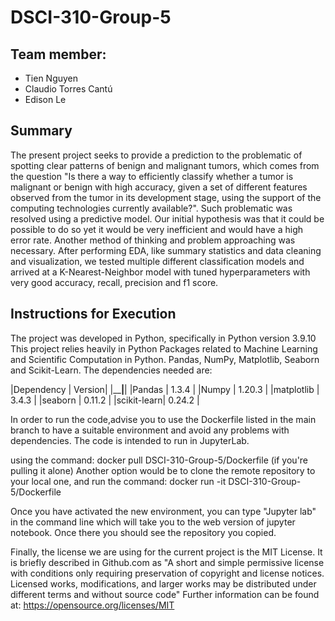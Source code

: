 # DSCI-310-Group-5

## Team member:
- Tien Nguyen
- Claudio Torres Cantú
- Edison Le


## Summary
The present project seeks to provide a prediction to the problematic of spotting clear patterns of benign and malignant tumors, which comes from the question "Is there a way to efficiently classify whether a tumor is malignant or benign with high accuracy,  given a set of different features observed from the tumor in its development stage, using the support of the  computing technologies currently available?". 
Such problematic was resolved using a predictive model. Our initial hypothesis was that it could be possible to do so yet it would be very inefficient and would have a high error rate. Another method of thinking and problem approaching was necessary.
After performing EDA, like summary statistics and data cleaning and visualization, 
we tested multiple different classification models and arrived at a K-Nearest-Neighbor model with tuned hyperparameters with very good accuracy, recall, precision and f1 score. 

## Instructions for Execution
The project was developed in Python, specifically in Python version 3.9.10
This project relies heavily in Python Packages related to Machine Learning and Scientific Computation in Python. Pandas, NumPy, Matplotlib, Seaborn and Scikit-Learn. 
The dependencies needed are:

|Dependency  |   Version|
|____________|__________|
|Pandas      |   1.3.4  |
|Numpy       |   1.20.3 |
|matplotlib  |   3.4.3  |
|seaborn     |   0.11.2 |
|scikit-learn|   0.24.2 |

In order to run the code,advise you to use the Dockerfile listed in the main branch to have a suitable environment and avoid any problems with dependencies. The code is intended to run in JupyterLab.

using the command: docker pull DSCI-310-Group-5/Dockerfile (if you're pulling it alone)
Another option would be to clone the remote repository to your local one, and run the command: 
docker run -it DSCI-310-Group-5/Dockerfile

Once you have activated the new environment, you can type "Jupyter lab" in the command line which will take you to the web version of jupyter notebook. Once there you should see the repository you copied. 

Finally, the license we are using for the current project is the MIT License. It is briefly described in Github.com as "A short and simple permissive license with conditions only requiring preservation of copyright and license notices. Licensed works, modifications, and larger works may be distributed under different terms and without source code" 
Further information can be found at:
https://opensource.org/licenses/MIT


